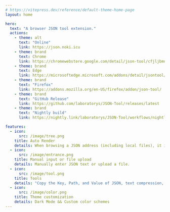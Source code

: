 ```yaml
---
# https://vitepress.dev/reference/default-theme-home-page
layout: home

hero:
  text: "A browser JSON tool extension."
  actions:
    - theme: alt
      text: "Online"
      link: https://json.noki.icu
    - theme: brand
      text: Chrome
      link: https://chromewebstore.google.com/detail/json-tool/cfjljbmnabbphlgpgmbpmjccjanmheho
    - theme: brand
      text: Edge
      link: https://microsoftedge.microsoft.com/addons/detail/jsontool/fgppigoofkdaealhhghmjdnkmcpcndid
    - theme: brand
      text: "Firefox"
      link: https://addons.mozilla.org/en-US/firefox/addon/json-tool/
    - theme: brand
      text: "GitHub Release"
      link: https://github.com/laboratorys/JSON-Tool/releases/latest
    - theme: brand
      text: "Nightly build"
      link: https://nightly.link/laboratorys/JSON-Tool/workflows/nightly/main

features:
  - icon:
      src: /image/tree.png
    title: Auto Render
    details: When browsing a JSON address (including local files), it is automatically rendered as a searchable tree structure.
  - icon:
      src: /image/entrance.png
    title: Manual input or file upload
    details: Manually enter JSON text or upload a file.
  - icon:
      src: /image/tool.png
    title: Tools
    details: "Copy the Key, Path, and Value of JSON, text compression, uri encoding and decoding, base64, timestamp conversion"
  - icon:
      src: /image/color.png
    title: Theme customization
    details: Dark Mode && Custom color schemes
---
```

